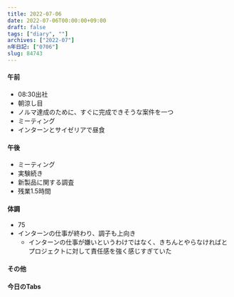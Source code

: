 ```yaml
---
title: 2022-07-06
date: 2022-07-06T00:00:00+09:00
draft: false
tags: ["diary", ""]
archives: ["2022-07"]
n年日記: ["0706"]
slug: 84743
---
```

#### 午前
- 08:30出社
- 朝涼し目
- ノルマ達成のために、すぐに完成できそうな案件を一つ
- ミーティング
- インターンとサイゼリアで昼食
#### 午後
- ミーティング
- 実験続き
- 新製品に関する調査
- 残業1.5時間
#### 体調
- 75
- インターンの仕事が終わり、調子も上向き
  - インターンの仕事が嫌いというわけではなく、きちんとやらなければとプロジェクトに対して責任感を強く感じすぎていた
#### その他
#### 今日のTabs